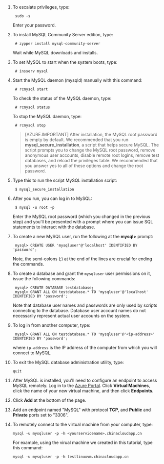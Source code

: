 
1. To escalate privileges, type:

		sudo -s

	Enter your password.

2. To install MySQL Community Server edition, type:

		# zypper install mysql-community-server

	Wait while MySQL downloads and installs.

3. To set MySQL to start when the system boots, type:

		# insserv mysql

4. Start the MySQL daemon (mysqld) manually with this command:

		# rcmysql start

	To check the status of the MySQL daemon, type:

		# rcmysql status

	To stop the MySQL daemon, type:

		# rcmysql stop

	> [AZURE.IMPORTANT] After installation, the MySQL root password is empty by default. We recommended that you run **mysql_secure_installation**, a script that helps secure MySQL. The script prompts you to change the MySQL root password, remove anonymous user accounts, disable remote root logins, remove test databases, and reload the privileges table. We recommended that you answer yes to all of these options and change the root password.

5. Type this to run the script MySQL installation script:

		$ mysql_secure_installation

6. After you run, you can log in to MySQL:

		$ mysql -u root -p

	Enter the MySQL root password (which you changed in the previous step) and you'll be presented with a prompt where you can issue SQL statements to interact with the database.

7. To create a new MySQL user, run the following at the **mysql>** prompt:

		mysql> CREATE USER 'mysqluser'@'localhost' IDENTIFIED BY 'password';

	Note, the semi-colons (;) at the end of the lines are crucial for ending the commands.

8. To create a database and grant the `mysqluser` user permissions on it, issue the following commands:

		mysql> CREATE DATABASE testdatabase;
		mysql> GRANT ALL ON testdatabase.* TO 'mysqluser'@'localhost' IDENTIFIED BY 'password';

	Note that database user names and passwords are only used by scripts connecting to the database.  Database user account names do not necessarily represent actual user accounts on the system.

9. To log in from another computer, type:

		mysql> GRANT ALL ON testdatabase.* TO 'mysqluser'@'<ip-address>' IDENTIFIED BY 'password';

	where `ip-address` is the IP address of the computer from which you will connect to MySQL.

10. To exit the MySQL database administration utility, type:

		quit

11. After MySQL is installed, you'll need to configure an endpoint to access MySQL remotely. Log in to the [Azure  Portal][AzurePortal]. Click **Virtual Machines**, click the name of your new virtual machine, and then click **Endpoints**.

12. Click **Add** at the bottom of the page.

13. Add an endpoint named "MySQL" with protocol **TCP**, and **Public** and **Private** ports set to "3306".

14. To remotely connect to the virtual machine from your computer, type:

		mysql -u mysqluser -p -h <yourservicename>.chinacloudapp.cn

	For example, using the virual machine we created in this tutorial, type this command:

		mysql -u mysqluser -p -h testlinuxvm.chinacloudapp.cn

[MySQLDocs]: http://dev.mysql.com/doc/
[AzurePortal]: http://manage.windowsazure.cn

[Image9]: ./media/install-and-run-mysql-on-opensuse-vm/LinuxVmAddEndpointMySQL.png
